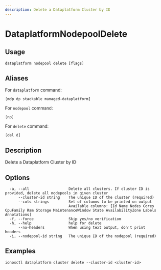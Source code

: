 ```yaml
---
description: Delete a Dataplatform Cluster by ID
---
```


# DataplatformNodepoolDelete

## Usage

```text
dataplatform nodepool delete [flags]
```

## Aliases

For `dataplatform` command:

```text
[mdp dp stackable managed-dataplatform]
```

For `nodepool` command:

```text
[np]
```

For `delete` command:

```text
[del d]
```

## Description

Delete a Dataplatform Cluster by ID

## Options

```text
  -a, --all                  Delete all clusters. If cluster ID is provided, delete all nodepools in given cluster
      --cluster-id string    The unique ID of the cluster (required)
      --cols strings         Set of columns to be printed on output 
                             Available columns: [Id Name Nodes Cores CpuFamily Ram Storage MaintenanceWindow State AvailabilityZone Labels Annotations]
  -f, --force                Skip yes/no verification
  -h, --help                 help for delete
      --no-headers           When using text output, don't print headers
  -i, --nodepool-id string   The unique ID of the nodepool (required)
```

## Examples

```text
ionosctl dataplatform cluster delete --cluster-id <cluster-id>
```

